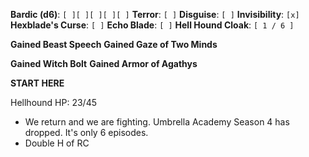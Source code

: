 **Bardic (d6)**: `[ ][ ][ ][ ][ ]`
**Terror**: `[ ]`
**Disguise**: `[ ]`
**Invisibility**: `[x]`
**Hexblade's Curse**: `[ ]`
**Echo Blade**: `[ ]`
**Hell Hound Cloak**: `[ 1 / 6 ]`

**Gained Beast Speech**
**Gained Gaze of Two Minds**

**Gained Witch Bolt**
**Gained Armor of Agathys**

**START HERE**

Hellhound HP: 23/45

- We return and we are fighting. Umbrella Academy Season 4 has dropped. It's only 6 episodes.
- Double H of RC
